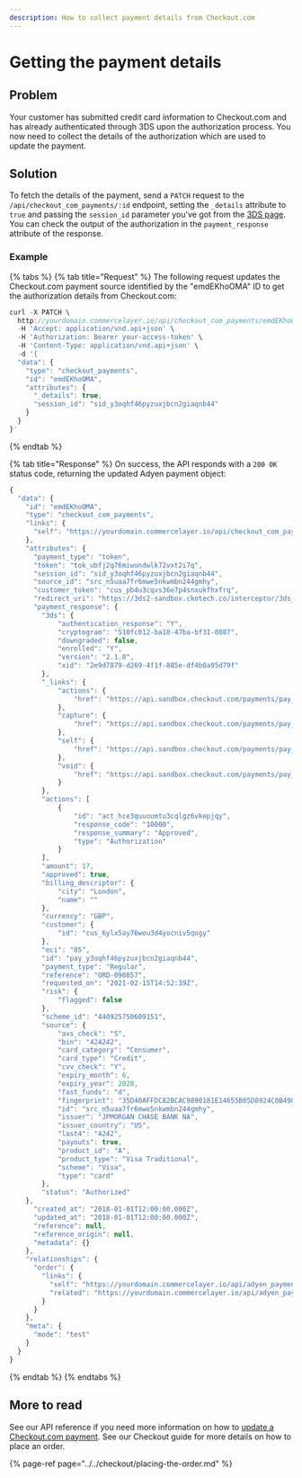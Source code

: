 ```yaml
---
description: How to collect payment details from Checkout.com
---
```


# Getting the payment details

## Problem

Your customer has submitted credit card information to Checkout.com and has already authenticated through 3DS upon the authorization process. You now need to collect the details of the authorization which are used to update the payment.

## Solution

To fetch the details of the payment, send a `PATCH` request to the `/api/checkout_com_payments/:id` endpoint, setting the `_details` attribute to `true` and passing the `session_id` parameter you've got from the [3DS page](authorizing-the-payment-source.md#3d-secure-authentication). You can check the output of the authorization in the `payment_response` attribute of the response.

### Example

{% tabs %}
{% tab title="Request" %}
The following request updates the Checkout.com payment source identified by the "emdEKhoOMA" ID to get the authorization details from Checkout.com:

```javascript
curl -X PATCH \
  http://yourdomain.commercelayer.io/api/checkout_com_payments/emdEKhoOMA \
  -H 'Accept: application/vnd.api+json' \
  -H 'Authorization: Bearer your-access-token' \
  -H 'Content-Type: application/vnd.api+json' \
  -d '{
  "data": {
    "type": "checkout_payments",
    "id": "emdEKhoOMA",
    "attributes": {
      "_details": true,
      "session_id": "sid_y3oqhf46pyzuxjbcn2giaqnb44"
    }
  }
}'
```
{% endtab %}

{% tab title="Response" %}
On success, the API responds with a `200 OK` status code, returning the updated Adyen payment object:

```javascript
{
  "data": {
    "id": "emdEKhoOMA",
    "type": "checkout_com_payments",
    "links": {
      "self": "https://yourdomain.commercelayer.io/api/checkout_com_payments/emdEKhoOMA"
    },
    "attributes": {
      "payment_type": "token",
      "token": "tok_ubfj2q76miwundwlk72vxt2i7q",
      "session_id": "sid_y3oqhf46pyzuxjbcn2giaqnb44",
      "source_id": "src_n5uaa7fr6mwe5nkwmbn244gmhy",
      "customer_token": "cus_pb4u3cqvs36e7p4snxukfhxfrq",
      "redirect_uri": "https://3ds2-sandbox.ckotech.co/interceptor/3ds_plbzo3odshuevkh3bh4tjocl74",
      "payment_response": {
        "3ds": {
            "authentication_response": "Y",
            "cryptogram": "510fc012-ba18-47ba-bf31-0887",
            "downgraded": false,
            "enrolled": "Y",
            "version": "2.1.0",
            "xid": "2e9d7879-d269-4f1f-885e-df4b0a95d79f"
        },
        "_links": {
            "actions": {
                "href": "https://api.sandbox.checkout.com/payments/pay_hce3quuoumtu3cqlgz6vkepjqy/actions"
            },
            "capture": {
                "href": "https://api.sandbox.checkout.com/payments/pay_hce3quuoumtu3cqlgz6vkepjqy/captures"
            },
            "self": {
                "href": "https://api.sandbox.checkout.com/payments/pay_hce3quuoumtu3cqlgz6vkepjqy"
            },
            "void": {
                "href": "https://api.sandbox.checkout.com/payments/pay_hce3quuoumtu3cqlgz6vkepjqy/voids"
            }
        },
        "actions": [
            {
                "id": "act_hce3quuoumtu3cqlgz6vkepjqy",
                "response_code": "10000",
                "response_summary": "Approved",
                "type": "Authorization"
            }
        ],
        "amount": 17,
        "approved": true,
        "billing_descriptor": {
            "city": "London",
            "name": ""
        },
        "currency": "GBP",
        "customer": {
            "id": "cus_6ylx5ay76wou3d4yocniv5qogy"
        },
        "eci": "05",
        "id": "pay_y3oqhf46pyzuxjbcn2giaqnb44",
        "payment_type": "Regular",
        "reference": "ORD-090857",
        "requested_on": "2021-02-15T14:52:39Z",
        "risk": {
            "flagged": false
        },
        "scheme_id": "440925750609151",
        "source": {
            "avs_check": "S",
            "bin": "424242",
            "card_category": "Consumer",
            "card_type": "Credit",
            "cvv_check": "Y",
            "expiry_month": 6,
            "expiry_year": 2028,
            "fast_funds": "d",
            "fingerprint": "35D40AFFDC82BCAC9890181E14655B05D8924C0B4986D29F99D13946A3B59513",
            "id": "src_n5uaa7fr6mwe5nkwmbn244gmhy",
            "issuer": "JPMORGAN CHASE BANK NA",
            "issuer_country": "US",
            "last4": "4242",
            "payouts": true,
            "product_id": "A",
            "product_type": "Visa Traditional",
            "scheme": "Visa",
            "type": "card"
        },
        "status": "Authorized"
    },
      "created_at": "2018-01-01T12:00:00.000Z",
      "updated_at": "2018-01-01T12:00:00.000Z",
      "reference": null,
      "reference_origin": null,
      "metadata": {}
    },
    "relationships": {
      "order": {
        "links": {
          "self": "https://yourdomain.commercelayer.io/api/adyen_payments/emdEKhoOMA/relationships/order",
          "related": "https://yourdomain.commercelayer.io/api/adyen_payments/emdEKhoOMA/order"
        }
      }
    },
    "meta": {
      "mode": "test"
    }
  }
}
```
{% endtab %}
{% endtabs %}

## More to read

See our API reference if you need more information on how to [update a Checkout.com payment](https://docs.commercelayer.io/api/resources/checkout_com_payments/update_checkout_com_payment). See our Checkout guide for more details on how to place an order.

{% page-ref page="../../checkout/placing-the-order.md" %}

